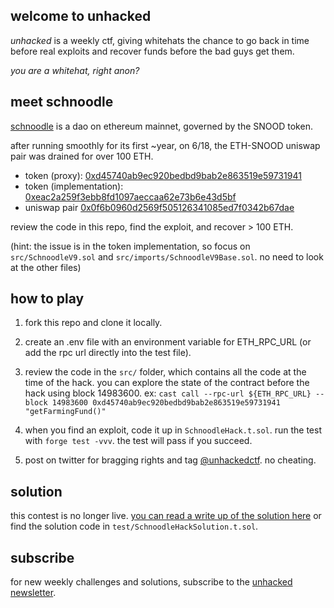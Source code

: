 ## welcome to unhacked

_unhacked_ is a weekly ctf, giving whitehats the chance to go back in time before real exploits and recover funds before the bad guys get them. 

_you are a whitehat, right anon?_

## meet schnoodle

[schnoodle](https://www.schnoodle.finance/) is a dao on ethereum mainnet, governed by the SNOOD token.

after running smoothly for its first ~year, on 6/18, the ETH-SNOOD uniswap pair was drained for over 100 ETH. 

- token (proxy): [0xd45740ab9ec920bedbd9bab2e863519e59731941](https://etherscan.io/token/0xd45740ab9ec920bedbd9bab2e863519e59731941)
- token (implementation): [0xeac2a259f3ebb8fd1097aeccaa62e73b6e43d5bf](https://etherscan.io/address/0xeac2a259f3ebb8fd1097aeccaa62e73b6e43d5bf)
- uniswap pair [0x0f6b0960d2569f505126341085ed7f0342b67dae](https://etherscan.io/address/0x0f6b0960d2569f505126341085ed7f0342b67dae)

review the code in this repo, find the exploit, and recover > 100 ETH. 

(hint: the issue is in the token implementation, so focus on `src/SchnoodleV9.sol` and `src/imports/SchnoodleV9Base.sol`. no need to look at the other files)

## how to play

1. fork this repo and clone it locally.

2. create an .env file with an environment variable for ETH_RPC_URL (or add the rpc url directly into the test file).

3. review the code in the `src/` folder, which contains all the code at the time of the hack. you can explore the state of the contract before the hack using block 14983600. ex: `cast call --rpc-url ${ETH_RPC_URL} --block 14983600 0xd45740ab9ec920bedbd9bab2e863519e59731941 "getFarmingFund()"`

4. when you find an exploit, code it up in `SchnoodleHack.t.sol`. run the test with `forge test -vvv`. the test will pass if you succeed.

5. post on twitter for bragging rights and tag [@unhackedctf](http://twitter.com/unhackedctf). no cheating.

## solution

this contest is no longer live. [you can read a write up of the solution here](https://unhackedctf.substack.com/p/schnoodle-walkthrough-challenge-2) or find the solution code in `test/SchnoodleHackSolution.t.sol`.
## subscribe

for new weekly challenges and solutions, subscribe to the [unhacked newsletter](https://unhackedctf.substack.com/publish/post/69864558).